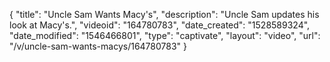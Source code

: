 {
    "title": "Uncle Sam Wants Macy's",
    "description": "Uncle Sam updates his look at Macy's.",
    "videoid": "164780783",
    "date_created": "1528589324",
    "date_modified": "1546466801",
    "type": "captivate",
    "layout": "video",
    "url": "\/v\/uncle-sam-wants-macys\/164780783"
}